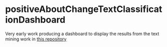 
<!-- README.md is generated from README.Rmd. Please edit that file -->

# positiveAboutChangeTextClassificationDashboard

Very early work producing a dashboard to display the results from the
text mining work in [this
repository](https://github.com/CDU-data-science-team/positive_about_change_text_mining)
